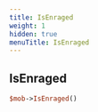 ```yaml
---
title: IsEnraged
weight: 1
hidden: true
menuTitle: IsEnraged
---
```

## IsEnraged
```perl
$mob->IsEnraged()
```